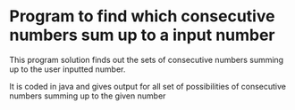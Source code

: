 # Program to find which consecutive numbers sum up to a input number
This program solution finds out the sets of consecutive numbers summing up to the user inputted number.

It is coded in java and gives output for all set of possibilities of consecutive numbers summing up to the given number
